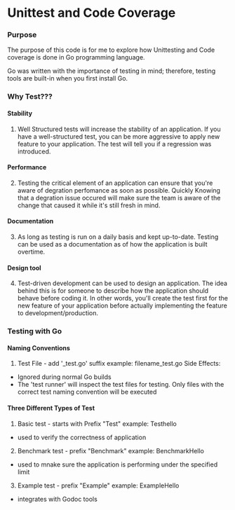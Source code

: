 # Unittest and Code Coverage

### Purpose
The purpose of this code is for me to explore how Unittesting and Code coverage is done in Go programming language.

Go was written with the importance of testing in mind; therefore, testing tools are built-in when you first install Go.

### Why Test???
#### Stability
1. Well Structured tests will increase the stability of an application. If you have a well-structured test, you can be more aggressive to apply new feature to your application. The test will tell you if a regression was introduced.

#### Performance
2. Testing the critical element of an application can ensure that you're aware of degration perfomance as soon as possible. Quickly Knowing that a degration issue occured will make sure the team is aware of the change that caused it while it's still fresh in mind.

#### Documentation
3. As long as testing is run on a daily basis and kept up-to-date. Testing can be used as a documentation as of how the application is built overtime.

#### Design tool
4. Test-driven development can be used to design an application. The idea behind this is for someone to describe how the application should behave before coding it. In other words, you'll create the test first for the new feature of your application before actually implementing the feature to development/production.

### Testing with Go
#### Naming Conventions
1. Test File - add '_test.go' suffix example: filename_test.go
Side Effects:
- Ignored during normal Go builds
- The 'test runner' will inspect the test files for testing. Only files with the correct test naming convention will be executed

#### Three Different Types of Test
1. Basic test - starts with Prefix "Test" example: Testhello
- used to verify the correctness of application
2. Benchmark test - prefix "Benchmark" example: BenchmarkHello
- used to mnake sure the application is performing under the specified limit
3. Example test - prefix "Example" example: ExampleHello
- integrates with Godoc tools